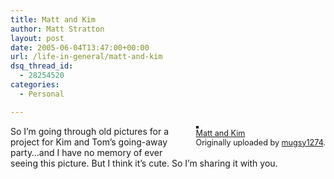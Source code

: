 ```yaml
---
title: Matt and Kim
author: Matt Stratton
layout: post
date: 2005-06-04T13:47:00+00:00
url: /life-in-general/matt-and-kim
dsq_thread_id:
  - 28254520
categories:
  - Personal

---
```

<div style="float:right;margin-left:10px;margin-bottom:10px;">
  <a href="http://www.flickr.com/photos/mugsy/17426453/" title="photo sharing"><img src="http://photos14.flickr.com/17426453_168069bc82_m.jpg" alt="" style="border:solid 2px #000000;" /></a> <br /> <span style="font-size:.9em;margin-top:0;"> <a href="http://www.flickr.com/photos/mugsy/17426453/">Matt and Kim</a> <br /> Originally uploaded by <a href="http://www.flickr.com/people/mugsy/">mugsy1274</a>. </span>
</div>

So I&#8217;m going through old pictures for a project for Kim and Tom&#8217;s going-away party&#8230;and I have no memory of ever seeing this picture. But I think it&#8217;s cute. So I&#8217;m sharing it with you.